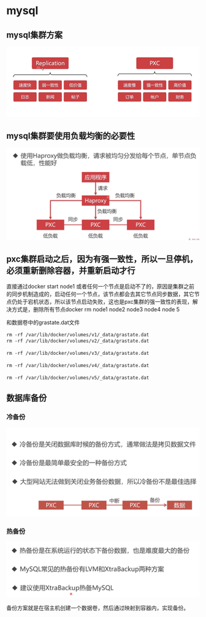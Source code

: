 # mysql

## mysql集群方案

![](/assets/devops/mysql/1.png)

## mysql集群要使用负载均衡的必要性

![](/assets/docker/mysql/2.png)

## pxc集群启动之后，因为有强一致性，所以一旦停机，必须重新删除容器，并重新启动才行

直接通过docker start node1 或者任何一个节点是启动不了的，原因是集群之前的同步机制造成的，启动任何一个节点，该节点都会去其它节点同步数据，其它节点仍处于宕机状态，所以该节点启动失败，这也是pxc集群的强一致性的表现，解决方式是，删除所有节点docker rm node1 node2 node3 node4 node 5

和数据卷中的grastate.dat文件

```
rm -rf /var/lib/docker/volumes/v1/_data/grastate.dat
rm -rf /var/lib/docker/volumes/v2/_data/grastate.dat

rm -rf /var/lib/docker/volumes/v3/_data/grastate.dat

rm -rf /var/lib/docker/volumes/v4/_data/grastate.dat

rm -rf /var/lib/docker/volumes/v5/_data/grastate.dat
```

## 数据库备份

### 冷备份

![](/assets/mysql/21.png)

### 热备份

![](/assets/mysql/22.png)

备份方案就是在宿主机创建一个数据卷，然后通过映射到容器内，实现备份。


